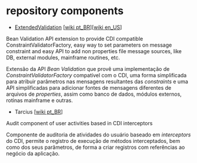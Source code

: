 # repository components

- [ExtendedValidation](http://extendedvalidation.sourceforge.net/home.html) [[wiki pt_BR](https://github.com/ldeitos/repository/wiki/ExtendedValidation-pt_BR)][[wiki en_US](https://github.com/ldeitos/repository/wiki/ExtendedValidation-en_US)]

Bean Validation API extension to provide CDI compatible ConstraintValidatorFactory, easy way to set parameters on message constraint and easy API to add non properties file message sources, like DB, external modules, mainframe routines, etc.

Extensão da API *Bean Validation* que provê uma implementação de *ConstraintValidatorFactory* compatível com o CDI, uma forma simplificada para atribuir parâmetros nas mensagens resultantes das *constraints* e uma API simplificadas para adicionar fontes de mensagens diferentes de arquivos de *properties*, assim como banco de dados, módulos externos, rotinas mainframe e outras.
 
- Tarcius [[wiki pt_BR](https://github.com/ldeitos/repository/wiki/Tarcius-pt_BR)]

Audit component of user activities based in CDI interceptors 

Componente de auditoria de atividades do usuário baseado em *interceptors* do CDI, permite o registro de execução de métodos interceptados, bem como dos seus parâmetros, de forma a criar registros com referências ao negócio da aplicação.